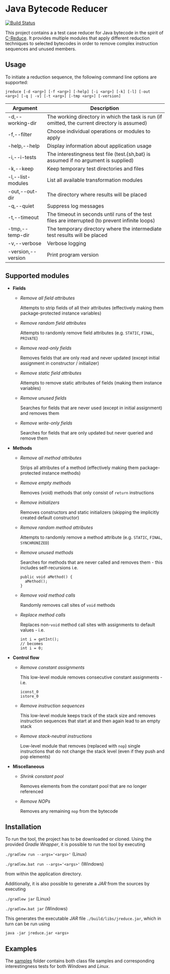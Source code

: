 # Java Bytecode Reducer
[![Build Status](https://travis-ci.org/jku-ssw/java-bytecode-reducer.svg?branch=master)](https://travis-ci.org/jku-ssw/java-bytecode-reducer)

This project contains a a test case reducer for Java bytecode in the spirit of [C-Reduce](https://github.com/csmith-project/creduce).
It provides multiple modules that apply different reduction techniques to selected bytecodes
in order to remove complex instruction sequences and unused members.

## Usage
To initiate a reduction sequence, the following command line options are supported:

`jreduce [-d <arg>] [-f <arg>] [-help] [-i <arg>] [-k] [-l] [-out <arg>] [-q | -v] [-t <arg>] [-tmp <arg>] [-version]`

| Argument                | Description                                                                                      |
|-------------------------|--------------------------------------------------------------------------------------------------|
| -d,--working-dir <arg>  | The working directory in which the task is run (if omitted, the current directory is assumed)    |
| -f,--filter <arg>       | Choose individual operations or modules to apply                                                 |
| -help,--help            | Display information about application usage                                                      |
| -i,--i-tests <arg>      | The interestingness test file (test.{sh,bat} is assumed if no argument is supplied)              |
| -k,--keep               | Keep temporary test directories and files                                                        |
| -l,--list-modules       | List all available transformation modules                                                        |
| -out,--out-dir <arg>    | The directory where results will be placed                                                       |
| -q,--quiet              | Suppress log messages                                                                            |
| -t,--timeout <arg>      | The timeout in seconds until runs of the test files are interrupted (to prevent infinite loops)  |
| -tmp,--temp-dir <arg>   | The temporary directory where the intermediate test results will be placed                       |
| -v,--verbose            | Verbose logging                                                                                  |
| -version,--version      | Print program version                                                                            |

## Supported modules

* **Fields**

  * *Remove all field attributes*
      
    Attempts to strip fields of all their attributes (effectively making them package-protected instance variables)
  
  * *Remove random field attributes*
  
    Attempts to randomly remove field attributes (e.g. `STATIC`, `FINAL`, `PRIVATE`)
  
  * *Remove read-only fields*
    
    Removes fields that are only read and never updated (except initial assignment in constructor / initializer)
  
  * *Remove static field attributes*
  
    Attempts to remove static attributes of fields (making them instance variables)
  
  * *Remove unused fields*
  
    Searches for fields that are never used (except in initial assignment) and removes them
  
  * *Remove write-only fields*
  
    Searches for fields that are only updated but never queried and remove them

* **Methods**
  
  * *Remove all method attributes*
  
    Strips all attributes of a method (effectively making them package-protected instance methods)
  
  * *Remove empty methods*
  
    Removes (void) methods that only consist of `return` instructions
  
  * *Remove initializers*
  
    Removes constructors and static initializers (skipping the implicitly created default constructor)
  
  * *Remove random method attributes*
  
    Attempts to randomly remove a method attribute (e.g. `STATIC`, `FINAL`, `SYNCHRONIZED`)
  
  * *Remove unused methods*
    
    Searches for methods that are never called and removes them - this includes self-recursions i.e. 
    ```
    public void aMethod() {
      aMethod();
    }
    ```
    
  * *Remove void method calls*
  
    Randomly removes call sites of `void` methods
  
  * *Replace method calls*
  
    Replaces non-`void` method call sites with assignments to default values - i.e.
    ```
    int i = getInt();
    // becomes
    int i = 0;
    ```

* **Control flow**
  
  * *Remove constant assignments*
  
    This low-level module removes consecutive constant assignments - i.e.
    ```
    iconst_0
    istore_0
    ```
  
  * *Remove instruction sequences*
  
    This low-level module keeps track of the stack size and removes instruction sequences that start at and then again lead to an empty stack
  
  * *Remove stack-neutral instructions*

    Low-level module that removes (replaced with `nop`) single instructions that do not change the stack level (even if they push and pop elements)

* **Miscellaneous**
  
  * *Shrink constant pool*

    Removes elements from the constant pool that are no longer referenced
    
  * *Remove NOPs*
  
    Removes any remaining `nop` from the bytecode

## Installation

To run the tool, the project has to be downloaded or cloned.
Using the provided *Gradle Wrapper*, it is possible to run the tool by executing

`./gradlew run --args='<args>'` (Linux)
 
`./gradlew.bat run --args='<args>'` (Windows)

from within the application directory.

Additionally, it is also possible to generate a *JAR* from the sources by executing

`./gradlew jar` (Linux)
 
`./gradlew.bat jar` (Windows)

This generates the executable *JAR* file `./build/libs/jreduce.jar`, which in turn can be run using

`java -jar jreduce.jar <args>`

## Examples

The [samples](/samples) folder contains both class file samples and corresponding interestingness tests for both *Windows* and *Linux*.
